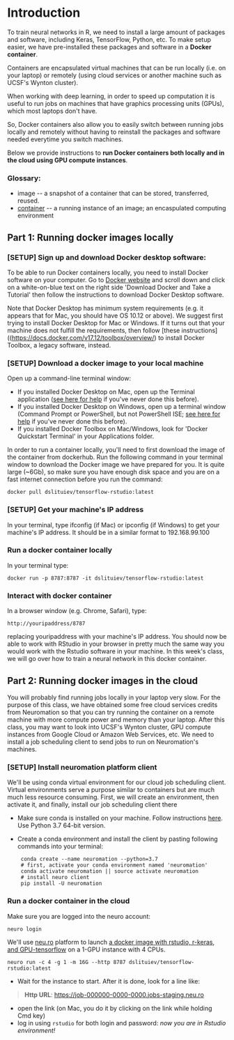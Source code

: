 # Introduction
To train neural networks in R, we need to install a large amount of packages and software, including Keras, TensorFlow, Python, etc. To make setup easier, we have pre-installed these packages and software in a **Docker container**. 

Containers are encapsulated virtual machines that can be run locally (i.e. on your laptop) or remotely (using cloud services or another machine such as UCSF's Wynton cluster).

When working with deep learning, in order to speed up computation it is useful to run jobs on machines that have graphics processing units (GPUs), which most laptops don't have.

So, Docker containers also allow you to easily switch between running jobs locally and remotely without having to reinstall the packages and software needed everytime you switch machines.

Below we provide instructions to **run Docker containers both locally and in the cloud using GPU compute instances**.

### Glossary: 
- image -- a snapshot of a container that can be stored, transferred, reused. 
- [container](https://en.wikipedia.org/wiki/OS-level_virtualisation) -- a running instance of an image; an encaspulated computing environment

## Part 1: Running docker images locally
### [SETUP] Sign up and download Docker desktop software:
To be able to run Docker containers locally, you need to install Docker software on your computer.
Go to [Docker website](https://www.docker.com/get-started) and scroll down and click on a white-on-blue text on the right side 'Download Docker and Take a Tutorial' then follow the instructions to download Docker Desktop software. 

Note that Docker Desktop has minimum system requirements (e.g. it appears that for Mac, you should have OS 10.12 or above). We suggest first trying to install Docker Desktop for Mac or Windows. If it turns out that your machine does not fulfill the requirements, then follow [these instructions]((https://docs.docker.com/v17.12/toolbox/overview/) to install Docker Toolbox, a legacy software, instead. 

### [SETUP] Download a docker image to your local machine
Open up a command-line terminal window:
- If you installed Docker Desktop on Mac, open up the Terminal application ([see here for help](https://macpaw.com/how-to/use-terminal-on-mac) if you've never done this before).  
- If you installed Docker Desktop on Windows, open up a terminal window (Command Prompt or PowerShell, but not PowerShell ISE; [see here for help](https://www.youtube.com/watch?v=YdDngaoD1WE) if you've never done this before).
- If you installed Docker Toolbox on Mac/Windows, look for 'Docker Quickstart Terminal' in your Applications folder.

In order to run a container locally, you'll need to first download the image of the container from dockerhub. Run the following command in your terminal window to download the Docker image we have prepared for you. It is quite large (~6Gb), so make sure you have enough disk space and you are on a fast internet connection before you run the command:

    docker pull dslituiev/tensorflow-rstudio:latest

### [SETUP] Get your machine's IP address
In your terminal, type ifconfig (if Mac) or ipconfig (if Windows) to get your machine's IP address. It should be in a similar format to 192.168.99.100

### Run a docker container locally
In your terminal type:

    docker run -p 8787:8787 -it dslituiev/tensorflow-rstudio:latest

### Interact with docker container
In a browser window (e.g. Chrome, Safari), type:
    
    http://youripaddress/8787 

replacing youripaddress with your machine's IP address. You should now be able to work with RStudio in your browser in pretty much the same way you would work with the Rstudio software in your machine. In this week's class, we will go over how to train a neural network in this docker container.

## Part 2: Running docker images in the cloud
You will probably find running jobs locally in your laptop very slow. 
For the purpose of this class, we have obtained some free cloud services credits from Neuromation so that you can try running the container on a remote machine with more compute power and memory than your laptop. 
After this class, you may want to look into UCSF's Wynton cluster, GPU compute instances from Google Cloud or Amazon Web Services, etc.
We need to install a job scheduling client to send jobs to run on Neuromation's machines. 

### [SETUP] Install neuromation platform client
We'll be using conda virtual environment for our cloud job scheduling client.
Virtual environments serve a purpose similar to containers but are much much less resource consuming.
First, we will create an environment, then activate it, and finally, install our job scheduling client there

 - Make sure conda is installed on your machine. Follow instructions [here](https://docs.conda.io/en/latest/miniconda.html). Use Python 3.7 64-bit version.

 - Create a conda environment and install the client by pasting following commands into your terminal:

        conda create --name neuromation --python=3.7
        # first, activate your conda environment named 'neuromation'
        conda activate neuromation || source activate neuromation
        # install neuro client
        pip install -U neuromation

### Run a docker container in the cloud

Make sure you are logged into the neuro account:

    neuro login

We'll use [neu.ro](neu.ro) platform to launch [a docker image with rstudio, r-keras, and GPU-tensorflow](https://cloud.docker.com/repository/docker/dslituiev/tensorflow-rstudio/) on a 1-GPU instance with 4 CPUs.

    neuro run -c 4 -g 1 -m 16G --http 8787 dslituiev/tensorflow-rstudio:latest

+ Wait for the instance to start. After it is done, look for a line like:

> **Http URL**: https://job-000000-0000-0000.jobs-staging.neu.ro

+ open the link (on Mac, you do it by clicking on the link while holding Cmd key)
+ log in using `rstudio` for both login and password: _now you are in Rstudio environment!_

